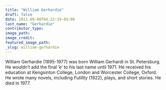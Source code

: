 ```yaml
---
title: "William Gerhardie"
draft: false
date: 2011-09-08T04:22:19-04:00
last_name: "Gerhardie"
contributor_type:
image_path:
image_credit:
featured_image_path:
_slug: william-gerhardie
---
```


William Gerhardie (1895-1977) was born William Gerhardi in St. Petersburg. He wouldn’t add the final ’e’ to his last name until 1971. He received his education at Kengsinton College, London and Worcester College, Oxford. He wrote many novels, including _Futility_ (1922), plays, and short stories. He died in 1977.

